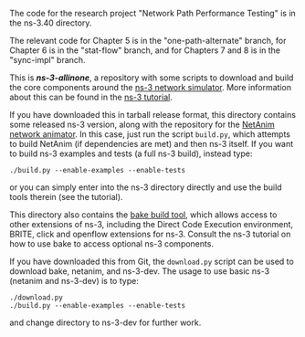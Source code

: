 The code for the research project "Network Path Performance Testing" is in the ns-3.40 directory.

The relevant code for Chapter 5 is in the "one-path-alternate" branch, for Chapter 6 is in the "stat-flow" branch, and for Chapters 7 and 8 is in the "sync-impl" branch.

This is **_ns-3-allinone_**, a repository with some scripts to download
and build the core components around the 
[ns-3 network simulator](https://www.nsnam.org).
More information about this can be found in the
[ns-3 tutorial](https://www.nsnam.org/documentation/).

If you have downloaded this in tarball release format, this directory
contains some released ns-3 version, along with the repository for
the [NetAnim network animator](https://gitlab.com/nsnam/netanim/).
In this case, just run the script `build.py`, which attempts to build 
NetAnim (if dependencies are met) and then ns-3 itself.
If you want to build ns-3 examples and tests (a full ns-3 build),
instead type:
```
./build.py --enable-examples --enable-tests
```
or you can simply enter into the ns-3 directory directly and use the
build tools therein (see the tutorial).

This directory also contains the [bake build tool](https://www.gitlab.com/nsnam/bake/), which allows access to
other extensions of ns-3, including the Direct Code Execution environment,
BRITE, click and openflow extensions for ns-3.  Consult the ns-3 tutorial
on how to use bake to access optional ns-3 components.

If you have downloaded this from Git, the `download.py` script can be used to
download bake, netanim, and ns-3-dev.  The usage to use
basic ns-3 (netanim and ns-3-dev) is to type:
```
./download.py
./build.py --enable-examples --enable-tests
```
and change directory to ns-3-dev for further work.
